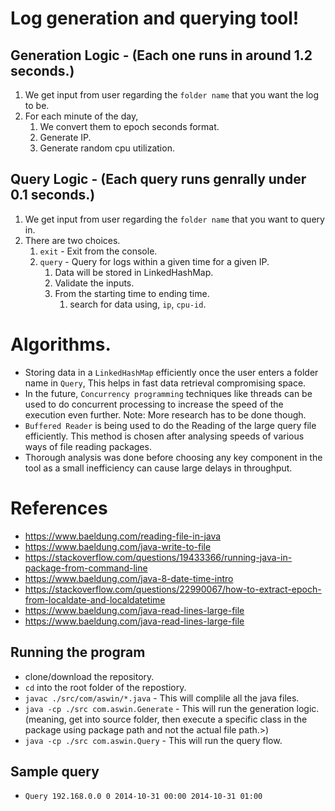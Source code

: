 # Log generation and querying tool!

## Generation Logic - (Each one runs in around 1.2 seconds.)
1. We get input from user regarding the `folder name` that you want the log to be.
2. For each minute of the day, 
    1. We convert them to epoch seconds format.
    2. Generate IP.
    3. Generate random cpu utilization.

## Query Logic - (Each query runs genrally under 0.1 seconds.)
1. We get input from user regarding the `folder name` that you want to query in.
2. There are two choices.
    1. `exit` - Exit from the console.
    2. `query` - Query for logs within a given time for a given IP.
        1. Data will be stored in LinkedHashMap.
        2. Validate the inputs.
        3. From the starting time to ending time.
            1. search for data using, `ip`, `cpu-id`.
# Algorithms.
* Storing data in a `LinkedHashMap` efficiently once the user enters a folder name in `Query`, This helps in fast data retrieval compromising space.
* In the future, `Concurrency programming` techniques like threads can be used to do concurrent processing to increase the speed of the execution even further. Note: More research has to be done though.
* `Buffered Reader` is being used to do the Reading of the large query file efficiently. This method is chosen after analysing speeds of various ways of file reading packages.
* Thorough analysis was done before choosing any key component in the tool as a small inefficiency can cause large delays in throughput.

# References
* https://www.baeldung.com/reading-file-in-java
* https://www.baeldung.com/java-write-to-file
* https://stackoverflow.com/questions/19433366/running-java-in-package-from-command-line
* https://www.baeldung.com/java-8-date-time-intro
* https://stackoverflow.com/questions/22990067/how-to-extract-epoch-from-localdate-and-localdatetime
* https://www.baeldung.com/java-read-lines-large-file
* https://www.baeldung.com/java-read-lines-large-file

## Running the program
* clone/download the repository.
* `cd` into the root folder of the repostiory.
* `javac ./src/com/aswin/*.java` - This will complile all the java files.
* `java -cp ./src com.aswin.Generate` - This will run the generation logic. (meaning, get into source folder, then execute a specific class in the package using package path and not the actual file path.>)
* `java -cp ./src com.aswin.Query` - This will run the query flow.

## Sample query
* `Query 192.168.0.0 0 2014-10-31 00:00 2014-10-31 01:00`